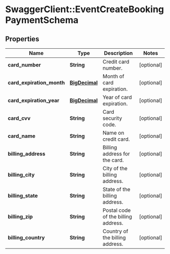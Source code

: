# SwaggerClient::EventCreateBookingPaymentSchema

## Properties
Name | Type | Description | Notes
------------ | ------------- | ------------- | -------------
**card_number** | **String** | Credit card number. | [optional] 
**card_expiration_month** | [**BigDecimal**](BigDecimal.md) | Month of card expiration. | [optional] 
**card_expiration_year** | [**BigDecimal**](BigDecimal.md) | Year of card expiration. | [optional] 
**card_cvv** | **String** | Card security code. | [optional] 
**card_name** | **String** | Name on credit card. | [optional] 
**billing_address** | **String** | Billing address for the card. | [optional] 
**billing_city** | **String** | City of the billing address. | [optional] 
**billing_state** | **String** | State of the billing address. | [optional] 
**billing_zip** | **String** | Postal code of the billing address. | [optional] 
**billing_country** | **String** | Country of the billing address. | [optional] 

